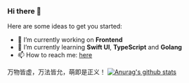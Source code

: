 ### Hi there 👋

Here are some ideas to get you started:

- 🔭 I’m currently working on **Frontend**
- 🌱 I’m currently learning **Swift UI**, **TypeScript** and **Golang**
- 📫 How to reach me: [here](https://twitter.com/_superbiger_)

万物皆虚，万法皆允，萌即是正义！
[![Anurag's github stats](https://github-readme-stats.vercel.app/api?username=superbiger)](https://github.com/anuraghazra/github-readme-stats)
